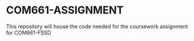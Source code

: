 # COM661-ASSIGNMENT
This repository will house the code needed for the coursework assignment for COM661-FSSD

